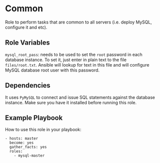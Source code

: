 Common
=========

Role to perform tasks that are common to all servers (i.e. deploy MySQL, configure it and etc).

Role Variables
--------------

`mysql_root_pass`: needs to be used to set the `root` password in each database instance. To set it, just enter in plain text to the file `files/root.txt`. Ansible will lookup for text in this file and will configure MySQL database root user with this password.

Dependencies
------------

It uses `PyMySQL` to connect and issue SQL statements against the database instance. Make sure you have it installed before running this role.

Example Playbook
----------------

How to use this role in your playbook:

    - hosts: master
      become: yes
      gather_facts: yes
      roles:
        - mysql-master
